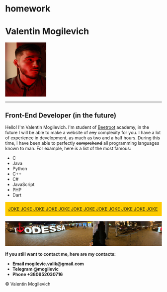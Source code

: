 # homework
<!DOCTYPE html>
<html lang="en">

<head>
    <meta charset="Utf-8">
    <title>Valentin Mogilevich</title>
</head>
<title>Valentin Mogilevich</title>

<body>
    <h1>Valentin Mogilevich</h1>
    <p> <img src="photo.jpg" alt="my photo" width="132" height="174" class="rightimg">
    </p>
    <hr>
    <h2>Front-End Developer (in the future)</h2>
    <p>
        Hello! I'm Valentin Mogilevich. I'm student of <a href="https://beetroot.academy/ru/student">Beetroot</a>
        academy, in the future I will be able to make a website
        of
        <s>any</s> complexity for you. I have a lot of experience in development, as much as two and a half hours.
        During this
        time, I have been able to perfectly <s>comprehend</s> all programming languages ​​known to man.
        For example, here is a list of the most famous:
    <ul>
        <li>C</li>
        <li>Java</li>
        <li>Python</li>
        <li>C++</li>
        <li>C#</li>
        <li>JavaScript</li>
        <li>PHP</li>
        <li>Dart</li>
    </ul>
    <marquee behavior="alternate" direction="left" bgcolor="#ffcc00">
        <p><a href="https://ru.wikipedia.org/wiki/%D0%A8%D1%83%D1%82%D0%BA%D0%B0">JOKE JOKE JOKE JOKE JOKE JOKE JOKE
                JOKE JOKE JOKE JOKE JOKE</a></p>
    </marquee>
    </p>
    <footer>
        <div class="lion"><img src="background.jpg" alt="" width="1600" height="80"></div>
        <div class="footer-bg">
            <div class="copyright">
                <p><strong>If you still want to contact me, here are my contacts:
                        <ul>
                            <li>Email mogilevic.valik@gmail.com</li>
                            <li>Telegram @mogilevic</li>
                            <li>Phone +380952030716</li>
                        </ul>
                    </strong></p>
                <p>&copy; Valentin Mogilevich</p>
            </div>
        </div>
    </footer>
</body>

</html>
